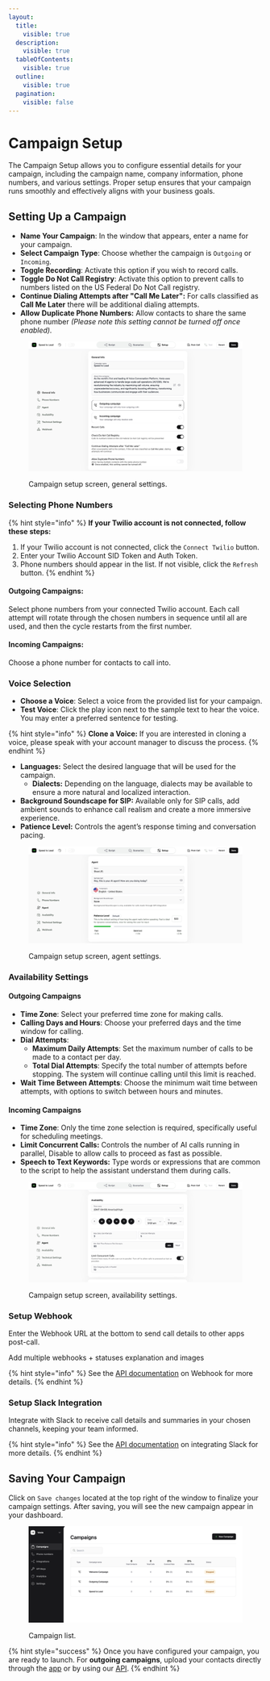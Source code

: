 ```yaml
---
layout:
  title:
    visible: true
  description:
    visible: true
  tableOfContents:
    visible: true
  outline:
    visible: true
  pagination:
    visible: false
---
```


# Campaign Setup

The Campaign Setup allows you to configure essential details for your campaign, including the campaign name, company information, phone numbers, and various settings. Proper setup ensures that your campaign runs smoothly and effectively aligns with your business goals.

## **Setting Up a Campaign**

* **Name Your Campaign**: In the window that appears, enter a name for your campaign.
* **Select Campaign Type**: Choose whether the campaign is `Outgoing` or `Incoming`.
* **Toggle Recording**: Activate this option if you wish to record calls.
* **Toggle Do Not Call Registry**: Activate this option to prevent calls to numbers listed on the US Federal Do Not Call registry.
* **Continue Dialing Attempts after "Call Me Later":** For calls classified as **Call Me Later** there will be additional dialing attempts.
* **Allow** **Duplicate Phone Numbers:** Allow contacts to share the same phone number _(Please note this setting cannot be turned off once enabled)._

<figure><img src="../.gitbook/assets/Screenshot 2025-02-25 at 14.25.44.png" alt=""><figcaption><p>Campaign setup screen, general settings.</p></figcaption></figure>

### **Selecting Phone Numbers**

{% hint style="info" %}
**If your Twilio account is not connected, follow these steps:**

1. If your Twilio account is not connected, click the `Connect Twilio` button.
2. Enter your Twilio Account SID Token and Auth Token.
3. Phone numbers should appear in the list. If not visible, click the `Refresh` button.
{% endhint %}

#### **Outgoing Campaigns**:

Select phone numbers from your connected Twilio account. Each call attempt will rotate through the chosen numbers in sequence until all are used, and then the cycle restarts from the first number.

#### **Incoming Campaigns**:

Choose a phone number for contacts to call into.

### **Voice Selection**

* **Choose a Voice**: Select a voice from the provided list for your campaign.
* **Test Voice**: Click the play icon next to the sample text to hear the voice. You may enter a preferred sentence for testing.

{% hint style="info" %}
**Clone a Voice:** If you are interested in cloning a voice, please speak with your account manager to discuss the process.
{% endhint %}

* **Languages:** Select the desired language that will be used for the campaign.
  * **Dialects:** Depending on the language, dialects may be available to ensure a more natural and localized interaction.
* **Background Soundscape for SIP:** Available only for SIP calls, add ambient sounds to enhance call realism and create a more immersive experience.
* **Patience Level:** Controls the agent’s response timing and conversation pacing.

<figure><img src="../.gitbook/assets/Screenshot 2025-02-25 at 14.27.09.png" alt=""><figcaption><p>Campaign setup screen, agent settings.</p></figcaption></figure>

### **Availability Settings**

#### **Outgoing Campaigns**

* **Time Zone**: Select your preferred time zone for making calls.
* **Calling Days and Hours**: Choose your preferred days and the time window for calling.
* **Dial Attempts**:
  * **Maximum Daily Attempts**: Set the maximum number of calls to be made to a contact per day.
  * **Total Dial Attempts**: Specify the total number of attempts before stopping. The system will continue calling until this limit is reached.
* **Wait Time Between Attempts**: Choose the minimum wait time between attempts, with options to switch between hours and minutes.

#### **Incoming Campaigns**

* **Time Zone**: Only the time zone selection is required, specifically useful for scheduling meetings.
* **Limit Concurrent Calls:** Controls the number of AI calls running in parallel, Disable to allow calls to proceed as fast as possible.
* **Speech to Text Keywords:** Type words or expressions that are common to the script to help the assistant understand them during calls.

<figure><img src="../.gitbook/assets/Screenshot 2025-02-25 at 14.54.49.png" alt=""><figcaption><p>Campaign setup screen, availability settings.</p></figcaption></figure>

### **Setup Webhook**

Enter the Webhook URL at the bottom to send call details to other apps post-call.

Add multiple webhooks + statuses explanation and images&#x20;

{% hint style="info" %}
See the [API documentation](../webhook/webhook-overview.md) on Webhook for more details.
{% endhint %}

### **Setup Slack Integration**

Integrate with Slack to receive call details and summaries in your chosen channels, keeping your team informed.

{% hint style="info" %}
See the [API documentation](../integrations/slack-integration.md) on integrating Slack for more details.
{% endhint %}

## **Saving Your Campaign**

Click on `Save changes` located at the top right of the window to finalize your campaign settings. After saving, you will see the new campaign appear in your dashboard.

<figure><img src="../.gitbook/assets/Screenshot 2025-02-25 at 15.30.59.png" alt=""><figcaption><p>Campaign list.</p></figcaption></figure>

{% hint style="success" %}
Once you have configured your campaign, you are ready to launch. For **outgoing campaigns**, upload your contacts directly through the [app](../using-voxia/uploading-contacts.md) or by using our [API](../api/add-contacts.md).
{% endhint %}
